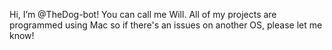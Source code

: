  Hi, I’m @TheDog-bot!
 You can call me Will.
 All of my projects are programmed using Mac so if there's an issues on another OS, please let me know!
